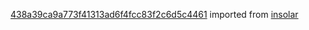 [438a39ca9a773f41313ad6f4fcc83f2c6d5c4461](https://github.com/insolar/insolar/commit/438a39ca9a773f41313ad6f4fcc83f2c6d5c4461) imported from [insolar](https://github.com/insolar/insolar)
